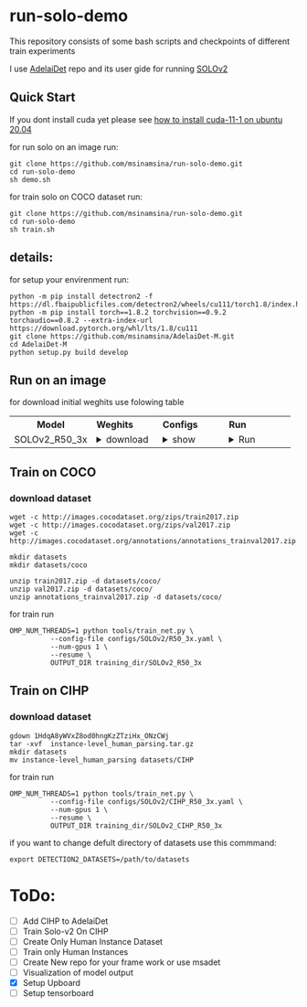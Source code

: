 # run-solo-demo
This repository consists of some bash scripts and checkpoints of different train experiments

I use [AdelaiDet](https://github.com/aim-uofa/AdelaiDet) repo and its user gide for running [SOLOv2](https://github.com/aim-uofa/AdelaiDet/blob/master/configs/SOLOv2/README.md)

## Quick Start

If you dont install cuda yet please see [how to install cuda-11-1 on ubuntu 20.04](https://gist.github.com/msinamsina/8bdefa052cce5bb76f17150dcd14494a)

for run solo on an image run:
```
git clone https://github.com/msinamsina/run-solo-demo.git
cd run-solo-demo
sh demo.sh
```
for train solo on COCO dataset run:
```
git clone https://github.com/msinamsina/run-solo-demo.git
cd run-solo-demo
sh train.sh
```

## details: 
for setup your envirenment run: 
```
python -m pip install detectron2 -f  https://dl.fbaipublicfiles.com/detectron2/wheels/cu111/torch1.8/index.html
python -m pip install torch==1.8.2 torchvision==0.9.2 torchaudio==0.8.2 --extra-index-url https://download.pytorch.org/whl/lts/1.8/cu111
git clone https://github.com/msinamsina/AdelaiDet-M.git
cd AdelaiDet-M
python setup.py build develop
```

## Run on an image
for download initial weghits use folowing table

<table class="docutils">
<tbody>
<th width="80"> Model </th>
<th valign="bottom" align="left" width="100">Weghits</th>
<th valign="bottom" align="left" width="100">Configs</th>
<th valign="bottom" align="left" width="100">Run</th>
<tr>
<td align="left">SOLOv2_R50_3x</td>
<td align="left"><details><summary> download </summary><pre><code>wget https://cloudstor.aarnet.edu.au/plus/s/chF3VKQT4RDoEqC/download -O SOLOv2_R50_3x.pth</code></pre> </details> </td>
<td align="left"><details><summary> show </summary><pre><code>configs/SOLOv2/R50_3x.yaml</code></pre> </details> </td> 
<td align="left"><details><summary> Run </summary><pre><code>wget https://tryolabs.com/assets/blog/2018-03-01-introduction-to-visual-question-answering/visual-question-answering-aa6ecaa14a.jpg -O input1.jpg; \
python demo/demo.py --config-file configs/SOLOv2/R50_3x.yaml \
--input input1.jpg --output output1.jpg \
--opts MODEL.WEIGHTS SOLOv2_R50_3x.pth</code></pre> </details> 
</tr>   </tbody></table>

## Train on COCO

### download dataset

```
wget -c http://images.cocodataset.org/zips/train2017.zip
wget -c http://images.cocodataset.org/zips/val2017.zip
wget -c http://images.cocodataset.org/annotations/annotations_trainval2017.zip

mkdir datasets
mkdir datasets/coco

unzip train2017.zip -d datasets/coco/
unzip val2017.zip -d datasets/coco/
unzip annotations_trainval2017.zip -d datasets/coco/

```

for train run 

```
OMP_NUM_THREADS=1 python tools/train_net.py \
          --config-file configs/SOLOv2/R50_3x.yaml \
          --num-gpus 1 \
          --resume \
          OUTPUT_DIR training_dir/SOLOv2_R50_3x
```

## Train on CIHP

### download dataset

```
gdown 1HdqA8yWVxZ8od0hngKzZTziHx_ONzCWj
tar -xvf  instance-level_human_parsing.tar.gz
mkdir datasets
mv instance-level_human_parsing datasets/CIHP

```
for train run 
```
OMP_NUM_THREADS=1 python tools/train_net.py \
          --config-file configs/SOLOv2/CIHP_R50_3x.yaml \
          --num-gpus 1 \
          --resume \
          OUTPUT_DIR training_dir/SOLOv2_CIHP_R50_3x

```
if you want to change defult directory of datasets use this commmand:

```
export DETECTION2_DATASETS=/path/to/datasets
```


# ToDo:
- [ ] Add CIHP to AdelaiDet 
- [ ] Train Solo-v2 On CIHP
- [ ] Create Only Human Instance Dataset
- [ ] Train only Human Instances
- [ ] Create New repo for your frame work or use msadet
- [ ] Visualization of model output
- [x] Setup Upboard
- [ ] Setup tensorboard
